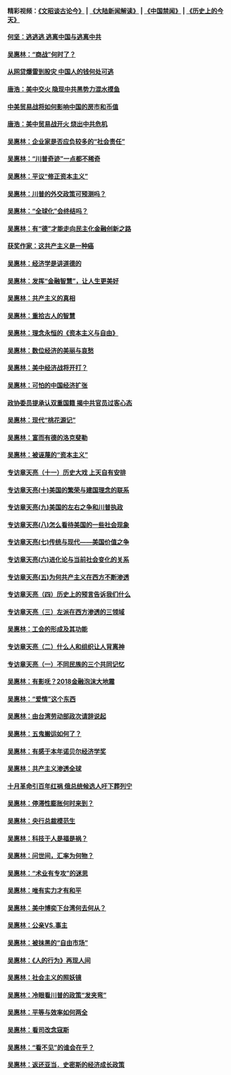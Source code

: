 #### 精彩视频：[《文昭谈古论今》](https://github.com/gfw-breaker/wenzhao/blob/master/README.md?t=11160331) | [《大陆新闻解读》](https://github.com/gfw-breaker/ntdtv-comedy/blob/master/README.md?t=11160331) | [《中国禁闻》](https://github.com/gfw-breaker/ntdtv-news/blob/master/README.md?t=11160331) | [《历史上的今天》](https://github.com/gfw-breaker/today-in-history/blob/master/README.md?t=11160331) 

#### [何坚：逃逃逃 逃离中国与逃离中共](../pages/nsc423/n10592891.md?t=11160331) 

#### [吴惠林：“商战”何时了？](../pages/nsc423/n10573558.md?t=11160331) 

#### [从网贷爆雷到股灾 中国人的钱何处可逃](../pages/nsc423/n10572800.md?t=11160331) 

#### [唐浩：美中交火 隐现中共黑势力混水摸鱼](../pages/nsc423/n10544040.md?t=11160331) 

#### [中美贸易战将如何影响中国的房市和币值](../pages/nsc423/n10543697.md?t=11160331) 

#### [唐浩：美中贸易战开火 烧出中共危机](../pages/nsc423/n10540126.md?t=11160331) 

#### [吴惠林：企业家是否应负较多的“社会责任”](../pages/nsc423/n10535022.md?t=11160331) 

#### [吴惠林：“川普奇迹”一点都不稀奇](../pages/nsc423/n10512808.md?t=11160331) 

#### [吴惠林：平议“修正资本主义”](../pages/nsc423/n10495724.md?t=11160331) 

#### [吴惠林：川普的外交政策可预测吗？](../pages/nsc423/n10462387.md?t=11160331) 

#### [吴惠林：“全球化”会终结吗？](../pages/nsc423/n10452838.md?t=11160331) 

#### [吴惠林：有“德”才能走向民主化金融创新之路](../pages/nsc423/n10432292.md?t=11160331) 

#### [获奖作家：这共产主义是一种癌](../pages/nsc423/n10431541.md?t=11160331) 

#### [吴惠林：经济学是讲道德的](../pages/nsc423/n10398014.md?t=11160331) 

#### [吴惠林：发挥“金融智慧”，让人生更美好](../pages/nsc423/n10375019.md?t=11160331) 

#### [吴惠林：共产主义的真相](../pages/nsc423/n10351394.md?t=11160331) 

#### [吴惠林：重拾古人的智慧](../pages/nsc423/n10337691.md?t=11160331) 

#### [吴惠林：理念永恒的《资本主义与自由》](../pages/nsc423/n10316274.md?t=11160331) 

#### [吴惠林：数位经济的美丽与哀愁](../pages/nsc423/n10292946.md?t=11160331) 

#### [吴惠林：美中经济战将开打？](../pages/nsc423/n10258825.md?t=11160331) 

#### [吴惠林：可怕的中国经济扩张](../pages/nsc423/n10219147.md?t=11160331) 

#### [政协委员提承认双重国籍 揭中共官员过客心态](../pages/nsc423/n10208809.md?t=11160331) 

#### [吴惠林：现代“桃花源记”](../pages/nsc423/n10185234.md?t=11160331) 

#### [吴惠林：富而有德的洛克斐勒](../pages/nsc423/n10142264.md?t=11160331) 

#### [吴惠林：被诬蔑的“资本主义”](../pages/nsc423/n10124816.md?t=11160331) 

#### [专访章天亮（十一）历史大戏 上天自有安排](../pages/nsc423/n10094905.md?t=11160331) 

#### [专访章天亮(十)美国的繁荣与建国理念的联系](../pages/nsc423/n10094899.md?t=11160331) 

#### [专访章天亮(九)美国的左右之争和川普执政](../pages/nsc423/n10094889.md?t=11160331) 

#### [专访章天亮(八)怎么看待美国的一些社会现象](../pages/nsc423/n10094857.md?t=11160331) 

#### [专访章天亮(七)传统与现代——美国价值之争](../pages/nsc423/n10093140.md?t=11160331) 

#### [专访章天亮(六)进化论与当前社会变化的关系](../pages/nsc423/n10092036.md?t=11160331) 

#### [专访章天亮(五)为何共产主义在西方不断渗透](../pages/nsc423/n10083620.md?t=11160331) 

#### [专访章天亮（四）历史上的预言告诉我们什么](../pages/nsc423/n10083606.md?t=11160331) 

#### [专访章天亮（三）左派在西方渗透的三领域](../pages/nsc423/n10081115.md?t=11160331) 

#### [吴惠林：工会的形成及其功能](../pages/nsc423/n10080633.md?t=11160331) 

#### [专访章天亮（二）什么人和组织让人背离神](../pages/nsc423/n10076637.md?t=11160331) 

#### [专访章天亮（一）不同民族的三个共同记忆](../pages/nsc423/n10074188.md?t=11160331) 

#### [吴惠林：有影呒？2018金融泡沫大地震](../pages/nsc423/n10040534.md?t=11160331) 

#### [吴惠林：“爱情”这个东西](../pages/nsc423/n10019423.md?t=11160331) 

#### [吴惠林：由台湾劳动部政次请辞说起](../pages/nsc423/n9979679.md?t=11160331) 

#### [吴惠林：五鬼搬运如何了？](../pages/nsc423/n9925338.md?t=11160331) 

#### [吴惠林：有感于本年诺贝尔经济学奖](../pages/nsc423/n9871883.md?t=11160331) 

#### [吴惠林：共产主义渗透全球](../pages/nsc423/n9812748.md?t=11160331) 

#### [十月革命引百年红祸 俄总统候选人吁下葬列宁](../pages/nsc423/n9810182.md?t=11160331) 

#### [吴惠林：停滞性膨胀何时来到？](../pages/nsc423/n9764136.md?t=11160331) 

#### [吴惠林：央行总裁模范生](../pages/nsc423/n9728134.md?t=11160331) 

#### [吴惠林：科技于人是福是祸？](../pages/nsc423/n9672982.md?t=11160331) 

#### [吴惠林：问世间，汇率为何物？](../pages/nsc423/n9621788.md?t=11160331) 

#### [吴惠林：“术业有专攻”的迷思](../pages/nsc423/n9580363.md?t=11160331) 

#### [吴惠林：唯有实力才有和平](../pages/nsc423/n9529599.md?t=11160331) 

#### [吴惠林：美中博奕下台湾何去何从？](../pages/nsc423/n9483598.md?t=11160331) 

#### [吴惠林：公亲VS.事主](../pages/nsc423/n9425637.md?t=11160331) 

#### [吴惠林：被抹黑的“自由市场”](../pages/nsc423/n9351545.md?t=11160331) 

#### [吴惠林：《人的行为》再现人间](../pages/nsc423/n9296339.md?t=11160331) 

#### [吴惠林：社会主义的照妖镜](../pages/nsc423/n9243460.md?t=11160331) 

#### [吴惠林：冷眼看川普的政策“发夹弯”](../pages/nsc423/n9120684.md?t=11160331) 

#### [吴惠林：平等与效率如何两全](../pages/nsc423/n9075430.md?t=11160331) 

#### [吴惠林：看司改念寇斯](../pages/nsc423/n9024915.md?t=11160331) 

#### [吴惠林：“看不见”的谁会在乎？](../pages/nsc423/n8977488.md?t=11160331) 

#### [吴惠林：返还亚当．史密斯的经济成长政策](../pages/nsc423/n8931896.md?t=11160331) 

